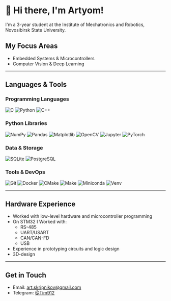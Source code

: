 # 👋 Hi there, I'm Artyom!

I'm a 3-year student at the Institute of Mechatronics and Robotics, Novosibirsk State University.  

## My Focus Areas

-  Embedded Systems & Microcontrollers 
-  Computer Vision & Deep Learning


---

##  Languages & Tools

### Programming Languages

![C](https://img.shields.io/badge/-C-000000?style=flat&logo=c&logoColor=white)
![Python](https://img.shields.io/badge/-Python-3776AB?style=flat&logo=python&logoColor=white)
![C++](https://img.shields.io/badge/-C++-00599C?style=flat&logo=cplusplus&logoColor=white)


### Python Libraries

![NumPy](https://img.shields.io/badge/-NumPy-013243?style=flat&logo=numpy)
![Pandas](https://img.shields.io/badge/-Pandas-150458?style=flat&logo=pandas)
![Matplotlib](https://img.shields.io/badge/-Matplotlib-11557C?style=flat)
![OpenCV](https://img.shields.io/badge/-OpenCV-5C3EE8?style=flat&logo=opencv&logoColor=white)
![Jupyter](https://img.shields.io/badge/-Jupyter-F37626?style=flat&logo=jupyter)
![PyTorch](https://img.shields.io/badge/-PyTorch-EE4C2C?style=flat&logo=pytorch&logoColor=white)

### Data & Storage

![SQLite](https://img.shields.io/badge/-SQLite-003B57?style=flat&logo=sqlite)
![PostgreSQL](https://img.shields.io/badge/-PostgreSQL-336791?style=flat&logo=postgresql)

### Tools & DevOps

![Git](https://img.shields.io/badge/-Git-F05032?style=flat&logo=git)
![Docker](https://img.shields.io/badge/-Docker-2496ED?style=flat&logo=docker)
![CMake](https://img.shields.io/badge/-CMake-064F8C?style=flat&logo=cmake)
![Make](https://img.shields.io/badge/-Make-000000?style=flat&logo=gnu)
![Miniconda](https://img.shields.io/badge/-Miniconda-44A833?style=flat&logo=anaconda)
![Venv](https://img.shields.io/badge/-venv-3C873A?style=flat)

---

## Hardware Experience

- Worked with low-level hardware and microcontroller programming
- On STM32 I Worked with:
    - RS-485
    - UART/USART
    - CAN/CAN-FD
    - USB
- Experience in prototyping circuits and logic design
- 3D-design

---

## Get in Touch

- Email: [art.skripnikov@gmail.com](mailto:art.skripnikov@gmail.com)
- Telegram: [@Tim912](https://t.me/Tim912)



<!--
**TimSkripnikov/TimSkripnikov** is a ✨ _special_ ✨ repository because its `README.md` (this file) appears on your GitHub profile.

Here are some ideas to get you started:

- 🔭 I’m currently working on ...
- 🌱 I’m currently learning ...
- 👯 I’m looking to collaborate on ...
- 🤔 I’m looking for help with ...
- 💬 Ask me about ...
- 📫 How to reach me: ...
- 😄 Pronouns: ...
- ⚡ Fun fact: ...

Junior-программист C/C++, Python. Фреймворки и библиотеки:  Numpy, Pandas, OpenCV, Jupyter, SQLite, PostgreSQL,  Matpltlib. Немного scikit-learn,YOLO. <fpjdjt владение GIT, miniconda, venv, Cmake, make,. Есть опыт в проектировании АЛУ, схемотехнике, UX/UI-дизайне, работе с микроконтроллерами.



Изучаю машинное обучение не только в рамках университетских курсов, но и по книге "Вероятностное машинное обучение" и ХандБук пр ML от яндекса. 

-->
